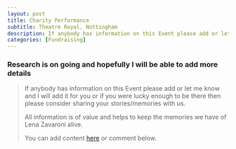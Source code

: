 ```yaml
---
layout: post
title: Charity Performance
subtitle: Theatre Royal, Nottingham
description: If anybody has information on this Event please add or let me know and I will add it for you or if you were lucky enough to be there then please consider sharing your stories/memories with us. All information is of value and helps to keep the memories we have of Lena Zavaroni alive.
categories: [Fundraising]
---
```


### Research is on going and hopefully I will be able to add more details
> If anybody has information on this Event please add or let me know and I will add it for you or if you were lucky enough to be there then please consider sharing your stories/memories with us.
>
> All information is of value and helps to keep the memories we have of Lena Zavaroni alive.
>
> You can add content [here](https://github.com/FanzOfLenaZavaroni/fanzoflenazavaroni.github.io) or comment below.


